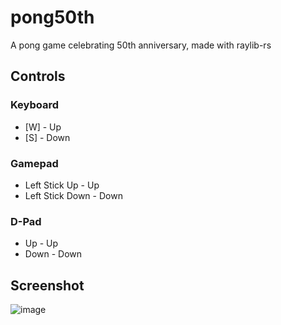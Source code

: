 # pong50th
A pong game celebrating 50th anniversary, made with raylib-rs

## Controls
### Keyboard
- [W] - Up
- [S] - Down

### Gamepad
- Left Stick Up - Up
- Left Stick Down - Down

### D-Pad
- Up - Up
- Down - Down


## Screenshot
![image](https://user-images.githubusercontent.com/70201838/205403207-b4591ce2-75e1-4662-b73f-595916e1a49d.png)
